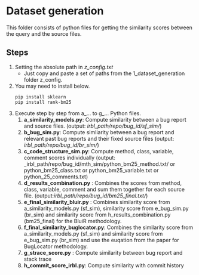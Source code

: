 # Dataset generation
This folder consists of python files for getting the similarity scores between the query and the source files.

## Steps
1. Setting the absolute path in _z_config.txt_
    - Just copy and paste a set of paths from the 1_dataset_generation folder z_config.
2. You may need to install below.
    ```
	pip install sklearn
	pip install rank-bm25
    ```
3. Execute step by step from a_... to g_... Python files. 
    1) **a_similarity_models.py**: Compute similarity between a bug report and source files. (output: _irbl_path/repo/bug_id/sf_sim/_)
    2) **b_bug_sim.py**: Compute  simliarity between a bug report and relevant past bug reports and their fixed source files (output: _irbl_path/repo/bug_id/br_sim/_)
    3) **c_code_structure_sim.py**: Compute method, class, variable, comment scores individually (output: _irbl_path/repo/bug_id/mth_sim/python_bm25_method.txt/ or python_bm25_class.txt or python_bm25_variable.txt or python_25_comments.txt)
    4) **d_results_combination.py** : Combines the scores from method, class, variable, comment and sum them together for each source file. (output:_irbl_path/repo/bug_id/bm25_final.txt/_)
    5) **e_final_similarity_bluir.py** : Combines similarity score from a_similarity_models.py (sf_sim), similarity score from e_bug_sim.py (br_sim) and similarity score from h_results_combination.py (bm25_final) for the BluiR methodology. 
    6) **f_final_similarity_buglocator.py**: Combines the similarity score from a_similarity_models.py (sf_sim) and similarity score from e_bug_sim.py (br_sim) and use the euqation from the paper for BugLocator methodology.
    7) **g_strace_score.py** : Compute similarity between bug report and stack trace
    8) **h_commit_score_irbl.py**: Compute similarity with commit history
    
